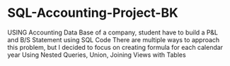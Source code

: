 # SQL-Accounting-Project-BK

USING Accounting Data Base of a company, student have to build a P&L and B/S Statement using SQL Code
There are multiple ways to approach this problem, but I decided to focus on creating formula for each calendar year
Using Nested Queries, Union, Joining Views with Tables
